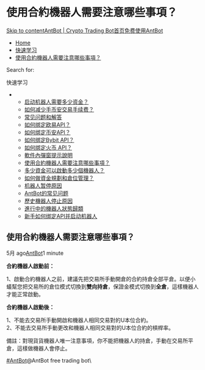 # 使用合約機器人需要注意哪些事項？

[Skip to content](https://www.antrade.io/guide/docs/cn/cn-1dodlqdr1oqlj/#content)[AntBot | Crypto Trading Bot](https://www.antrade.io/guide/docs/cn/)[首页](https://www.antrade.io/guide/docs/cn/)[免费使用AntBot](https://antrade.io/)

* [Home](https://www.antrade.io/guide/docs/cn)
* [快速学习](https://www.antrade.io/guide/docs/cn/cn-1dnmtb50vo4uf/)
* [使用合約機器人需要注意哪些事項？](https://www.antrade.io/guide/docs/cn/cn-1dodlqdr1oqlj/)

Search for:

快速学习

*
  * [启动机器人需要多少资金？](https://www.antrade.io/guide/docs/cn/how-much-capital-do-i-need-to-start-a-bot/)
  * [如何减少手币安交易手续费？](https://www.antrade.io/guide/docs/cn/reducing-trading-fees/)
  * [常见问题和解答](https://www.antrade.io/guide/docs/cn/frequently-asked-questions/)
  * [如何绑定欧易API？](https://www.antrade.io/guide/docs/cn/binding\_okx/)
  * [如何绑定币安API？](https://www.antrade.io/guide/docs/cn/binding\_binance/)
  * [如何绑定Bybit API？](https://www.antrade.io/guide/docs/cn/binding\_bybit/)
  * [如何绑定火币 API？](https://www.antrade.io/guide/docs/cn/binding\_huobi/)
  * [軟件內彈窗提示說明](https://www.antrade.io/guide/docs/cn/cn-1dpdt50h9f5om/)
  * [使用合約機器人需要注意哪些事項？](https://www.antrade.io/guide/docs/cn/cn-1dodlqdr1oqlj/)
  * [多少資金可以啟動多少個機器人？](https://www.antrade.io/guide/docs/cn/cn-1dodllk5easg6/)
  * [如何做資金規劃和倉位管理？](https://www.antrade.io/guide/docs/cn/cn-1dodkr7b4qkps/)
  * [机器人暂停原因](https://www.antrade.io/guide/docs/cn/cn-paused/)
  * [AntBot的常见问题](https://www.antrade.io/guide/docs/cn/faq/)
  * [歷史機器人停止原因](https://www.antrade.io/guide/docs/cn/cn-1do8ag27eusj1/)
  * [進行中的機器人狀態歸類](https://www.antrade.io/guide/docs/cn/cn-1do89q0srd22l/)
  * [新手如何绑定API并启动机器人](https://www.antrade.io/guide/docs/cn/beginner-guides/)

## 使用合約機器人需要注意哪些事項？

5月 ago[AntBot](https://www.antrade.io/guide/docs/cn/author/antbot/)1 minute

**合約機器人啟動前：**

1、啟動合約機器人之前，建議先把交易所手動開倉的合約持倉全部平倉。以便小蟻幫您把交易所的倉位模式切換到**雙向持倉**，保證金模式切換到**全倉**，這樣機器人才能正常啟動。

**合約機器人啟動後：**

1、不能去交易所手動開啟和機器人相同交易對的U本位合約。\
2、不能去交易所手動更改和機器人相同交易對的U本位合約的槓桿率。

備註：對現貨貨機器人唯一注意事項，你不能把機器人的持倉，手動在交易所平倉，這樣做機器人會停止。

[#AntBot](https://www.antrade.io/guide/docs/cn/tag/antbot/)@AntBot free trading bot\
